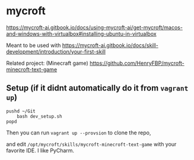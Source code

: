 # mycroft

https://mycroft-ai.gitbook.io/docs/using-mycroft-ai/get-mycroft/macos-and-windows-with-virtualbox#installing-ubuntu-in-virtualbox

Meant to be used with <https://mycroft-ai.gitbook.io/docs/skill-development/introduction/your-first-skill>


Related project: (Minecraft game) <https://github.com/HenryFBP/mycroft-minecroft-text-game>

## Setup (if it didnt automatically do it from `vagrant up`)


    pushd ~/Git
        bash dev_setup.sh
    popd

Then you can run `vagrant up --provsion` to clone the repo,

and edit `/opt/mycroft/skills/mycroft-minecroft-text-game` with your favorite IDE. I like PyCharm.